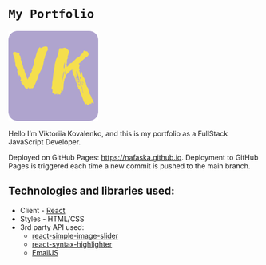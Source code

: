 
# `My Portfolio`

<img src="./public/apple-touch-icon.png" title="Logo">

Hello I’m Viktoriia Kovalenko, and this is my portfolio as a FullStack JavaScript Developer.

Deployed on GitHub Pages: https://nafaska.github.io. Deployment to GitHub Pages is triggered each time a new commit is pushed to the main branch.

## Technologies and libraries used:
 * Client - [React](https://reactjs.org)
 * Styles - HTML/CSS
 * 3rd party API used:
    * [react-simple-image-slider](https://github.com/kimcoder/react-simple-image-slider)
    * [react-syntax-highlighter](https://github.com/react-syntax-highlighter/react-syntax-highlighter)
    * [EmailJS](https://www.emailjs.com)




